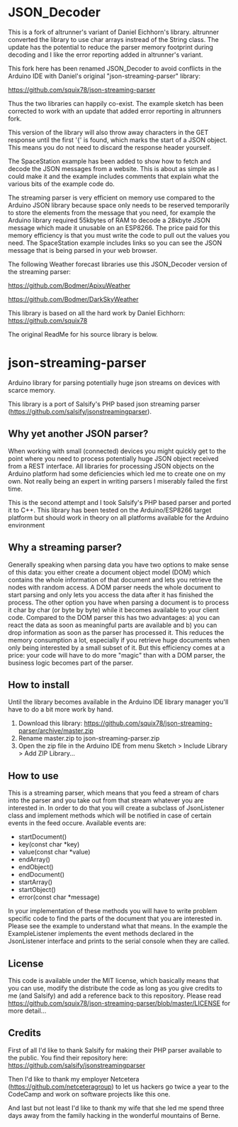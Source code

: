 # JSON_Decoder

This is a fork of altrunner's variant of Daniel Eichhorn's library. altrunner converted the library to use char arrays instread of the String class. The update has the potential to reduce the parser memory footprint during decoding and I like the error reporting added in altrunner's variant.

This fork here has been renamed JSON_Decoder to avoid conflicts in the Arduino IDE with Daniel's original "json-streaming-parser" library:

https://github.com/squix78/json-streaming-parser

Thus the two libraries can happily co-exist. The example sketch has been corrected to work with an update that added error reporting in altrunners fork.

This version of the library will also throw away characters in the GET response until the first '{' is found, which marks the start of a JSON object. This means you do not need to discard the response header yourself.

The SpaceStation example has been added to show how to fetch and decode the JSON messages from a website. This is about as simple as I could make it and the example includes comments that explain what the various bits of the example code do.

The streaming parser is very efficient on memory use compared to the Arduino JSON library because space only needs to be reserved temporarily to store the elements from the message that you need, for example the Arduino library required 55kbytes of RAM to decode a 28kbyte JSON message which made it unusable on an ESP8266.  The price paid for this memory efficiency is that you must write the code to pull out the values you need. The SpaceStation example includes links so you can see the JSON message that is being parsed in your web browser.

The following Weather forecast libraries use this JSON_Decoder version of the streaming parser:

https://github.com/Bodmer/ApixuWeather

https://github.com/Bodmer/DarkSkyWeather

This library is based on all the hard work by Daniel Eichhorn: https://github.com/squix78

The original ReadMe for his source library is below.

# json-streaming-parser
Arduino library for parsing potentially huge json streams on devices with scarce memory.

This library is a port of Salsify's PHP based json streaming parser (https://github.com/salsify/jsonstreamingparser).

## Why yet another JSON parser?

When working with small (connected) devices you might quickly get to the point where you need to process potentially huge JSON object received from a REST interface.
All libraries for processing JSON objects on the Arduino platform had some deficiencies which led me to create one on my own.
Not really being an expert in writing parsers I miserably failed the first time. 

This is the second attempt and I took Salsify's PHP based parser and ported it to C++. 
This library has been tested on the Arduino/ESP8266 target platform but should work in theory on all platforms available for the Arduino environment

## Why a streaming parser?

Generally speaking when parsing data you have two options to make sense of this data: 
you either create a document object model (DOM) which contains the whole information of that document and lets you retrieve the
nodes with random access. A DOM parser needs the whole document to start parsing and only lets you access the data
after it has finished the process.
The other option you have when parsing a document is to process it char by char (or byte by byte) while it becomes
available to your client code. Compared to the DOM parser this has two advantages: a) you can react
the data as soon as meaningful parts are available and b) you can drop information as soon as the parser has processed
it. This reduces the memory consumption a lot, especially if you retrieve huge documents when only being interested
by a small subset of it. But this efficiency comes at a price: your code will have to do more "magic" than with a
DOM parser, the business logic becomes part of the parser.

## How to install

Until the library becomes available in the Arduino IDE library manager you'll have to do a bit more work by hand.
1) Download this library: https://github.com/squix78/json-streaming-parser/archive/master.zip
2) Rename master.zip to json-streaming-parser.zip
3) Open the zip file in the Arduino IDE from menu Sketch > Include Library > Add ZIP Library...

## How to use

This is a streaming parser, which means that you feed a stream of chars into the parser and you take out from that
stream whatever you are interested in. In order to do that you will create a subclass of JsonListener class and
implement methods which will be notified in case of certain events in the feed occure. Available events are:

 * startDocument()
 * key(const char *key)
 * value(const char *value)
 * endArray()
 * endObject()
 * endDocument()
 * startArray()
 * startObject()
 * error(const char *message)

In your implementation of these methods you will have to write problem specific code to find the parts of the document that you are interested in. Please see the example to understand what that means. In the example the ExampleListener implements the event methods declared in the JsonListener interface and prints to the serial console when they are called.

## License

This code is available under the MIT license, which basically means that you can use, modify the distribute the code as long as you give credits to me (and Salsify) and add a reference back to this repository. Please read https://github.com/squix78/json-streaming-parser/blob/master/LICENSE for more detail...

## Credits

First of all I'd like to thank Salsify for making their PHP parser available to the public. You find their repository here: https://github.com/salsify/jsonstreamingparser

Then I'd like to thank my employer Netcetera (https://github.com/netceteragroup) to let us hackers go twice a year to the CodeCamp and work on software projects like this one.

And last but not least I'd like to thank my wife that she led me spend three days away from the family hacking in the wonderful mountains of Berne.
